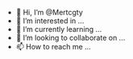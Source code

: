 - 👋 Hi, I’m @Mertcgty
- 👀 I’m interested in ...
- 🌱 I’m currently learning ...
- 💞️ I’m looking to collaborate on ...
- 📫 How to reach me ...

<!---
Mertcgty/Mertcgty is a ✨ special ✨ repository because its `README.md` (this file) appears on your GitHub profile.
You can click the Preview link to take a look at your changes.
--->
